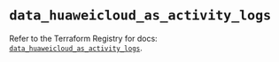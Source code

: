 # `data_huaweicloud_as_activity_logs`

Refer to the Terraform Registry for docs: [`data_huaweicloud_as_activity_logs`](https://registry.terraform.io/providers/huaweicloud/huaweicloud/1.71.1/docs/data-sources/as_activity_logs).
